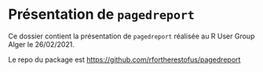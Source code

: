 
# Présentation de `pagedreport`

Ce dossier contient la présentation de `pagedreport` réalisée au R User Group Alger le 26/02/2021.

Le repo du package est https://github.com/rfortherestofus/pagedreport
